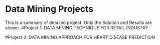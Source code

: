 # Data Mining Projects
This is a summary of detailed project. Only the Solution and Results are shown.
#Project 1: DATA MINING TECHNIQUE FOR RETAIL INDUSTRY

#Project 2: DATA MINING APPROACH FOR HEART DISEASE PREDICTION
